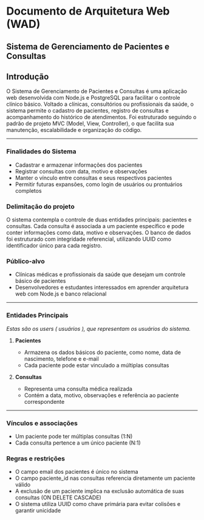 # Documento de Arquitetura Web (WAD)

## Sistema de Gerenciamento de Pacientes e Consultas

## Introdução

O Sistema de Gerenciamento de Pacientes e Consultas é uma aplicação web desenvolvida com Node.js e PostgreSQL para facilitar o controle clínico básico. Voltado a clínicas, consultórios ou profissionais da saúde, o sistema permite o cadastro de pacientes, registro de consultas e acompanhamento do histórico de atendimentos. Foi estruturado seguindo o padrão de projeto MVC (Model, View, Controller), o que facilita sua manutenção, escalabilidade e organização do código.

---

### Finalidades do Sistema

- Cadastrar e armazenar informações dos pacientes
- Registrar consultas com data, motivo e observações
- Manter o vínculo entre consultas e seus respectivos pacientes
- Permitir futuras expansões, como login de usuários ou prontuários completos

### Delimitação do projeto

O sistema contempla o controle de duas entidades principais: pacientes e consultas. Cada consulta é associada a um paciente específico e pode conter informações como data, motivo e observações. O banco de dados foi estruturado com integridade referencial, utilizando UUID como identificador único para cada registro.

### Público-alvo

- Clínicas médicas e profissionais da saúde que desejam um controle básico de pacientes
- Desenvolvedores e estudantes interessados em aprender arquitetura web com Node.js e banco relacional

---

### Entidades Principais

*Estas são os users ( usuários ), que representam os usuários do sistema.*

1. **Pacientes**
   - Armazena os dados básicos do paciente, como nome, data de nascimento, telefone e e-mail
   - Cada paciente pode estar vinculado a múltiplas consultas

2. **Consultas**
   - Representa uma consulta médica realizada
   - Contém a data, motivo, observações e referência ao paciente correspondente

---

### Vínculos e associações

- Um paciente pode ter múltiplas consultas (1:N)
- Cada consulta pertence a um único paciente (N:1)

### Regras e restrições 

- O campo email dos pacientes é único no sistema
- O campo paciente_id nas consultas referencia diretamente um paciente válido
- A exclusão de um paciente implica na exclusão automática de suas consultas (ON DELETE CASCADE)
- O sistema utiliza UUID como chave primária para evitar colisões e garantir unicidade
